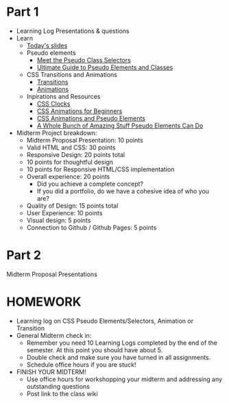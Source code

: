 # Part 1
* Learning Log Presentations & questions
* Learn
  * [Today's slides](https://docs.google.com/presentation/d/1cpkMkDLG-rB9t58p8qbGq6aWZGjLzKiP5fKVustM7nQ/edit?usp=sharing)
  * Pseudo elements
    * [Meet the Pseudo Class Selectors](https://css-tricks.com/pseudo-class-selectors/)
    * [Ultimate Guide to Pseudo Elements and Classes](https://www.smashingmagazine.com/2016/05/an-ultimate-guide-to-css-pseudo-classes-and-pseudo-elements/)
  * CSS Transitions and Animations
    * [Transitions](https://css-tricks.com/almanac/properties/t/transition/)
    * [Animations](https://css-tricks.com/almanac/properties/a/animation/)
  * Inpirations and Resources
    * [CSS Clocks](https://cssanimation.rocks/clocks/)
    * [CSS Animations for Beginners](https://thoughtbot.com/blog/css-animation-for-beginners)
    * [CSS Animations and Pseudo Elements](https://cssanimation.rocks/pseudo-elements/)
    * [A Whole Bunch of Amazing Stuff Pseudo Elements Can Do](https://css-tricks.com/pseudo-element-roundup/)
* Midterm Project breakdown:
  * Midterm Proposal Presentation: 10 points
  * Valid HTML and CSS: 30 points
  * Responsive Design: 20 points total
  * 10 points for thoughtful design
  * 10 points for Responsive HTML/CSS implementation
  * Overall experience: 20 points
    * Did you achieve a complete concept?
    * If you did a portfolio, do we have a cohesive idea of who you are?
  * Quality of Design: 15 points total
  * User Experience: 10 points
  * Visual design: 5 points
  * Connection to Github / Github Pages: 5 points
# Part 2
Midterm Proposal Presentations

# HOMEWORK
* Learning log on CSS Pseudo Elements/Selectors, Animation or Transition
* General Midterm check in:
  * Remember you need 10 Learning Logs completed by the end of the semester. At this point you should have about 5.
  * Double check and make sure you have turned in all assignments.
  * Schedule office hours if you are stuck!
* FINISH YOUR MIDTERM!
  * Use office hours for workshopping your midterm and addressing any outstanding questions
  * Post link to the class wiki
